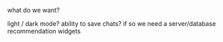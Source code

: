 what do we want?

light / dark mode?
ability to save chats? if so we need a server/database
recommendation widgets
